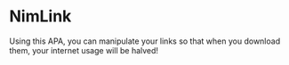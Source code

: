 # NimLink
Using this APA, you can manipulate your links so that when you download them, your internet usage will be halved!
